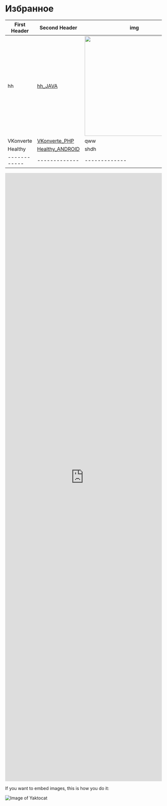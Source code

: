 # Избранное

First Header | Second Header | img
------------ | ------------- | -------------
hh | <a href="https://mobiskif.github.io/hh_JAVA/" target="t1">hh_JAVA</a> | <img src="https://raw.githubusercontent.com/mobiskif/hh_JAVA/master/res/hh.png" width="320" /> 
VKonverte | <a href="https://mobiskif.github.io/VKonverte_PHP/" target="t1">VKonverte_PHP</a> | qww
Healthy | <a href="https://mobiskif.github.io/Healthy_ANDROID/" target="t1">Healthy_ANDROID</a> | shdh
------------ | ------------- | -------------

<p><iframe src="https://mobiskif.github.io/hh_JAVA/" width="100%" height="50%" frameborder="0"></iframe></p>
If you want to embed images, this is how you do it:

![Image of Yaktocat](https://raw.githubusercontent.com/mobiskif/hh_JAVA/master/res/hh.png)
